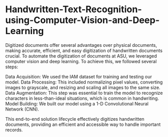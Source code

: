 # Handwritten-Text-Recognition-using-Computer-Vision-and-Deep-Learning

Digitized documents offer several advantages over physical documents, making accurate, efficient, and easy digitization of handwritten documents crucial. To automate the digitization of documents at ASU, we leveraged computer vision and deep learning. To achieve this, we followed several steps:

Data Acquisition: We used the IAM dataset for training and testing our model.
Data Processing: This included normalizing pixel values, converting images to grayscale, and resizing and scaling all images to the same size.
Data Augmentation: This step was essential to train the model to recognize characters in less-than-ideal situations, which is common in handwriting.
Model Building: We built our model using a 1-D Convolutional Neural Network (CNN).

This end-to-end solution lifecycle effectively digitizes handwritten documents, providing an efficient and accessible way to handle important records.

